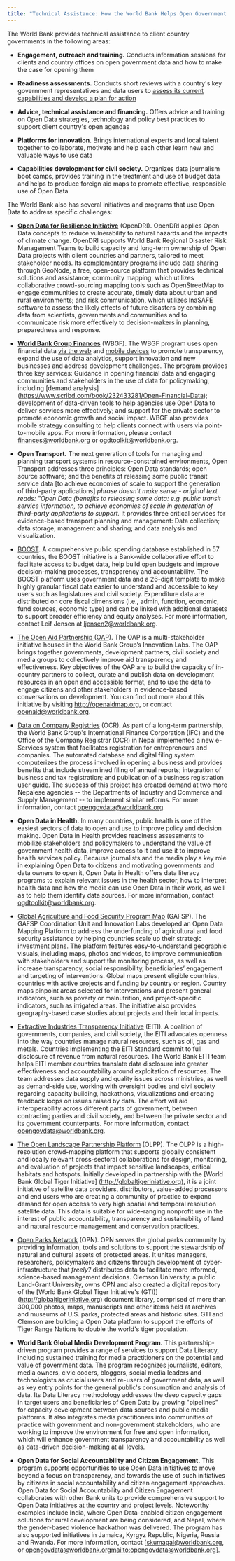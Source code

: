 ```yaml
---
title: "Technical Assistance: How the World Bank Helps Open Government Data"
---
```


The World Bank provides technical assistance to client country governments in the following areas:

+ **Engagement, outreach and training.** Conducts information sessions for clients and country offices on open government
data and how to make the case for opening them 

+ **Readiness assessments.** Conducts short reviews with a country's key government representatives and data users to [assess
its current capabilities and develop a plan for action](odra.html)

+ **Advice, technical assistance and financing.** Offers advice and training on Open Data strategies, technology and policy
best practices to support client country's open agendas

+ **Platforms for innovation.** Brings international experts and local talent together to collaborate, motivate and help
each other learn new and valuable ways to use data

+ **Capabilities development for civil society.** Organizes data journalism boot camps, provides training in the treatment
and use of budget data and helps to produce foreign aid maps to promote effective, responsible use of Open Data

The World Bank also has several initiatives and programs that use Open Data to address specific challenges:

* **[Open Data for Resilience Initiative](https://www.gfdrr.org/opendri)** (OpenDRI). OpenDRI applies Open Data concepts
to reduce vulnerability to natural hazards and the impacts of climate change. OpenDRI supports World Bank Regional
Disaster Risk Management Teams to build capacity and long-term ownership of Open Data projects with client countries and
partners, tailored to meet stakeholder needs. Its complementary programs include data sharing through GeoNode, a free,
open-source platform that provides technical solutions and assistance; community mapping, which utilizes collaborative
crowd-sourcing mapping tools such as OpenStreetMap to engage communities to create accurate, timely data about urban and
rural environments; and risk communication, which utilizes InaSAFE software to assess the likely effects of future
disasters by combining data from scientists, governments and communities​ and to communicate risk more effectively
to decision-makers in planning, preparedness and response. 

* **[World Bank Group Finances](https://finances.worldbank.org)** (WBGF). The WBGF program uses open financial data [via
the web](https://finances.worldbank.org) and [mobile devices](http://financesapp.worldbank.org/about/) to promote
transparency,
expand the use of data analytics, support innovation and new businesses and address development challenges. The program
provides three key services: Guidance in opening financial data and engaging communities and stakeholders in the use of
data for policymaking, including [demand analysis] (https://www.scribd.com/book/232433281/Open-Financial-Data);
development of data-driven tools to help agencies use Open Data to deliver services more effectively; and support for
the private sector to promote economic growth and social impact. WBGF also provides mobile strategy consulting to help
clients connect with users via point-to-mobile apps. For more information, please contact <finances@worldbank.org> or
<ogdtoolkit@worldbank.org>.

* **Open Transport.** The next generation of tools for managing and planning transport systems in resource-constrained
environments, Open Transport addresses three principles: Open Data standards; open source software; and the benefits of
releasing some public transit service data [to achieve economies of scale to support the generation of third-party
applications] *phrase doesn't make sense - original text reads: "Open Data (benefits to releasing some data: e.g.
public transit service information, to achieve economies of scale in generation of third-party applications to support.*
It provides three critical services for evidence-based transport planning and management: Data collection; data
storage, management and sharing; and data analysis and visualization.

* [BOOST](http://go.worldbank.org/UX0PVF5YM0). A comprehensive public spending database established in 57
countries, the BOOST initiative is a Bank-wide collaborative effort to facilitate access to budget data, help build open
budgets and improve decision-making processes, transparency and accountability. The BOOST platform uses government data
and a 26-digit template to make highly granular fiscal data easier to understand and accessible to key users such as
legislatures and civil society. Expenditure data are distributed on core fiscal dimensions (i.e., admin, function,
economic, fund sources, economic type) and can be linked with additional datasets to support broader efficiency and
equity analyses. For more information, contact Leif Jensen at ljensen2@worldbank.org.

* [The Open Aid Partnership (OAP)](http://www.openaidmap.org). The OAP is a multi-stakeholder initiative housed in the
World Bank Group’s Innovation Labs. The OAP brings together governments, development partners, civil society and media
groups to collectively improve aid transparency and effectiveness. Key objectives of the OAP are to build the capacity
of in-country partners to collect, curate and publish data on development resources in an open and accessible format,
and to use the data to engage citizens and other stakeholders in evidence-based conversations on development. You can
find out more about this initiative by visiting http://openaidmap.org, or contact openaid@worldbank.org.

* [Data on Company Registries](http://www.ocr.gov.np/index.php/en/) (OCR). As part of a long-term partnership, the
World Bank Group's International Finance Corporation (IFC) and the Office of the Company Registrar (OCR) in Nepal
implemented a new e-Services system that facilitates registration for entrepreneurs and companies. The automated
database and digital filing system computerizes the process involved in opening a business and provides benefits that
include streamlined filing of annual reports; integration of business and tax registration; and publication of a
business registration user guide. The success of this project has created demand at two more Nepalese agencies -- the
Departments of Industry and Commerce and Supply Management -- to implement similar reforms. For more information,
contact <opengovdata@worldbank.org>. 

* **Open Data in Health.** In many countries, public health is one of the easiest sectors of data to open and use to
improve policy and decision making. Open Data in Health provides readiness assessments to mobilize stakeholders and
policymakers to understand the value of government health data, improve access to it and use it to improve health
services policy. Because journalists and the media play a key role in explaining Open Data to citizens and motivating
governments and data owners to open it, Open Data in Health offers data literacy programs to explain relevant issues in
the health sector, how to interpret health data and how the media can use Open Data in their work, as well as to help
them identify data sources. For more information, contact <ogdtoolkit@worldbank.org>.

* [Global Agriculture and Food Security Program Map](http://www.gafspfund.org/gafspmapglobal) (GAFSP). 
The GAFSP Coordination Unit and Innovation Labs developed an Open Data Mapping Platform to address the underfunding of
agricultural and food security assistance by helping countries scale up their strategic investment plans. The platform
features easy-to-understand geographic visuals, including maps, photos and videos, to improve communication with
stakeholders and support the monitoring process, as well as increase transparency, social responsibility, beneficiaries’
engagement and targeting of interventions. Global maps present eligible countries, countries with active projects and
funding by country or region. Country maps pinpoint areas selected for interventions and present general indicators,
such as poverty or malnutrition, and project-specific indicators, such as irrigated areas. The initiative also provides
geography-based case studies about projects and their local impacts.

* [Extractive Industries Transparency Initiative](https://eiti.org) (EITI). A coalition of governments, companies,
and civil society, the EITI advocates openness into the way countries manage natural resources, such as oil, gas and
metals. Countries implementing the EITI Standard commit to full disclosure of revenue from natural resources. The World
Bank EITI team helps EITI member countries translate data disclosure into greater effectiveness and accountability
around exploitation of resources. The team addresses data supply and quality issues across ministries, as well as
demand-side use, working with oversight bodies and civil society regarding capacity building, hackathons, visualizations
and creating feedback loops on issues raised by data. The effort will aid interoperability across different parts of
government, between contracting parties and civil society, and between the private sector and its government
counterparts. For more information, contact <opengovdata@worldbank.org>.

* [The Open Landscape Partnership Platform](http://openlandscape.info) (OLPP). The OLPP is a high-resolution
crowd-mapping platform that supports globally consistent and locally relevant cross-sectoral collaborations for design,
monitoring, and evaluation of projects that impact sensitive landscapes, critical habitats and hotspots. Initially
developed in partnership with the [World Bank Global Tiger Initiative] (http://globaltigeriniative.org), it is a joint
initiative of satellite data providers, distributors, value-added processors and end users who are creating a community
of practice to expand demand for open access to very high spatial and temporal resolution satellite data. This data is
suitable for wide-ranging nonprofit use in the interest of public accountability, transparency and sustainability of
land and natural resource management and conservation practices. 

* [Open Parks Network](https://openparksnetwork.org) (OPN). OPN serves the global parks community by providing
information, tools and solutions to support the stewardship of natural and cultural assets of protected areas. It unites
managers, researchers, policymakers and citizens through development of cyber-infrastructure that _freely?_ distributes
data to facilitate more informed, science-based management decisions. Clemson University, a public Land-Grant
University, owns OPN and also created a digital repository of the [World Bank Global Tiger Initiative's (GTI)]
(http://globaltigeriniative.org) document library, comprised of more than 300,000 photos, maps, manuscripts and other
items held at archives and museums of U.S. parks, protected areas and historic sites. GTI and Clemson are building a
Open Data platform to support the efforts of Tiger Range Nations to double the world's tiger population.

* **World Bank Global Media Development Program.** This partnership-driven program provides a range of services to support
Data Literacy, including sustained training for media practitioners on the potential and value of government data. The
program recognizes journalists, editors, media owners, civic coders, bloggers, social media leaders and technologists as
crucial users and re-users of government data, as well as key entry points for the general public's consumption and
analysis of data. Its Data Literacy methodology addresses the deep capacity gaps in target users and beneficiaries of
Open Data by growing "pipelines" for capacity development between data sources and public media platforms. It also
integrates media practitioners into communities of practice with government and non-government stakeholders, who are
working to improve the environment for free and open information, which will enhance government transparency and
accountability as well as data-driven decision-making at all levels.  

* **Open Data for Social Accountability and Citizen Engagement.** This program supports opportunities to use Open Data initiatives to move beyond a focus on transparency, and towards the use of such initiatives by citizens in social accountability and citizen engagement approaches. Open Data for Social Accountability and Citizen Engagement collaborates with other Bank units to provide comprehensive support to Open Data initiatives at the country and project levels. Noteworthy examples include India, where Open Data-enabled citizen engagement solutions for rural development are being considered, and Nepal, where the gender-based violence hackathon was delivered. The program has also supported initiatives in Jamaica, Kyrgyz Republic, Nigeria, Russia and Rwanda. For more information, contact [skumagai@worldbank.org, or opengovdata@worldbank.org<mailto:opengovdata@worldbank.org>].

